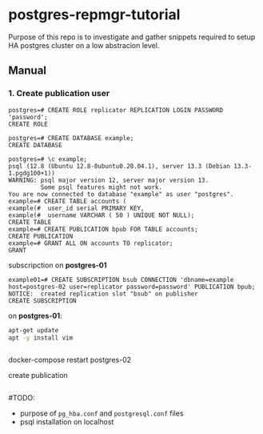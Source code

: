# postgres-repmgr-tutorial

Purpose of this repo is to investigate and gather snippets required to setup HA postgres cluster on a low abstracion level.

## Manual

### 1. Create publication user

```psql
postgres=# CREATE ROLE replicator REPLICATION LOGIN PASSWORD 'password';
CREATE ROLE

postgres=# CREATE DATABASE example;
CREATE DATABASE

postgres=# \c example;
psql (12.8 (Ubuntu 12.8-0ubuntu0.20.04.1), server 13.3 (Debian 13.3-1.pgdg100+1))
WARNING: psql major version 12, server major version 13.
         Some psql features might not work.
You are now connected to database "example" as user "postgres".
example=# CREATE TABLE accounts (
example(#  user_id serial PRIMARY KEY,
example(#  username VARCHAR ( 50 ) UNIQUE NOT NULL);
CREATE TABLE
example=# CREATE PUBLICATION bpub FOR TABLE accounts;
CREATE PUBLICATION
example=# GRANT ALL ON accounts TO replicator;
GRANT
```


subscripction on **postgres-01**
```psql
example01=# CREATE SUBSCRIPTION bsub CONNECTION 'dbname=example host=postgres-02 user=replicator password=password' PUBLICATION bpub;
NOTICE:  created replication slot "bsub" on publisher
CREATE SUBSCRIPTION
```

on **postgres-01**:



```zsh
apt-get update
apt -y install vim



```

docker-compose restart postgres-02


create publication

```psql

```

#TODO:
- purpose of `pg_hba.conf` and `postgresql.conf` files
- psql installation on localhost